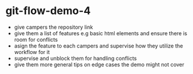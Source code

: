 # git-flow-demo-4
* give campers the repository link
* give them a list of features e.g basic html elements and ensure there is room for conflicts
* asign the feature to each campers and supervise how they utilize the workflow for it
* supervise and unblock them for handling conflicts
* give them more general tips on edge cases the demo might not cover
